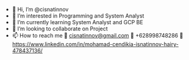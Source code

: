 - 👋 Hi, I’m @cisnatinnov
- 👀 I’m interested in Programming and System Analyst
- 🌱 I’m currently learning System Analyst and GCP BE
- 💞️ I’m looking to collaborate on Project
- 📫 How to reach me 📧 cisnatinnov@gmail.com 📱 +628998748286 🔗 https://www.linkedin.com/in/mohamad-cendikia-isnatinnov-hairy-478437136/

<!---
cisnatinnov/cisnatinnov is a ✨ special ✨ repository because its `README.md` (this file) appears on your GitHub profile.
You can click the Preview link to take a look at your changes.
--->
